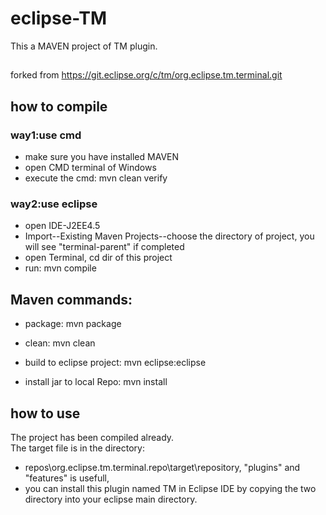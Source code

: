 # eclipse-TM  
This a MAVEN project of TM plugin.


##  
forked from https://git.eclipse.org/c/tm/org.eclipse.tm.terminal.git  

##  how to compile    
###  way1:use cmd
*  make sure you have installed MAVEN  
*  open CMD terminal of Windows  
*  execute the cmd: mvn clean verify   

###  way2:use eclipse    
*  open IDE-J2EE4.5
*  Import--Existing Maven Projects--choose the directory of project, you will see "terminal-parent" if completed
*  open Terminal, cd dir of this project  
*  run: mvn compile    

##  Maven commands:  
*  package: mvn package  
*  clean:  mvn clean  
*  build to eclipse project:  mvn eclipse:eclipse  

*  install jar to local Repo:  mvn install

##  how to use  

The project has been compiled already.  
The target file is in the directory:   
*  repos\org.eclipse.tm.terminal.repo\target\repository, "plugins" and "features" is usefull,  
*  you can install this plugin named TM in Eclipse IDE by copying the two directory into your eclipse main directory.  
 
